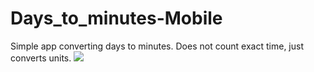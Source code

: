 # Days_to_minutes-Mobile
Simple app converting days to minutes. Does not count exact time, just converts units.
![](Days_to_minutes-Mobile/DOBCalc/images/Age_in_minutes_image.png)
